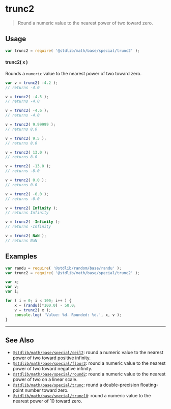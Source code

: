 <!--

@license Apache-2.0

Copyright (c) 2018 The Stdlib Authors.

Licensed under the Apache License, Version 2.0 (the "License");
you may not use this file except in compliance with the License.
You may obtain a copy of the License at

   http://www.apache.org/licenses/LICENSE-2.0

Unless required by applicable law or agreed to in writing, software
distributed under the License is distributed on an "AS IS" BASIS,
WITHOUT WARRANTIES OR CONDITIONS OF ANY KIND, either express or implied.
See the License for the specific language governing permissions and
limitations under the License.

-->

# trunc2

> Round a numeric value to the nearest power of two toward zero.

<section class="usage">

## Usage

```javascript
var trunc2 = require( '@stdlib/math/base/special/trunc2' );
```

#### trunc2( x )

Rounds a `numeric` value to the nearest power of two toward zero.

```javascript
var v = trunc2( -4.2 );
// returns -4.0

v = trunc2( -4.5 );
// returns -4.0

v = trunc2( -4.6 );
// returns -4.0

v = trunc2( 9.99999 );
// returns 8.0

v = trunc2( 9.5 );
// returns 8.0

v = trunc2( 13.0 );
// returns 8.0

v = trunc2( -13.0 );
// returns -8.0

v = trunc2( 0.0 );
// returns 0.0

v = trunc2( -0.0 );
// returns -0.0

v = trunc2( Infinity );
// returns Infinity

v = trunc2( -Infinity );
// returns -Infinity

v = trunc2( NaN );
// returns NaN
```

</section>

<!-- /.usage -->

<section class="examples">

## Examples

<!-- eslint no-undef: "error" -->

```javascript
var randu = require( '@stdlib/random/base/randu' );
var trunc2 = require( '@stdlib/math/base/special/trunc2' );

var x;
var v;
var i;

for ( i = 0; i < 100; i++ ) {
    x = (randu()*100.0) - 50.0;
    v = trunc2( x );
    console.log( 'Value: %d. Rounded: %d.', x, v );
}
```

</section>

<!-- /.examples -->

<!-- Section for related `stdlib` packages. Do not manually edit this section, as it is automatically populated. -->

<section class="related">

* * *

## See Also

-   <span class="package-name">[`@stdlib/math/base/special/ceil2`][@stdlib/math/base/special/ceil2]</span><span class="delimiter">: </span><span class="description">round a numeric value to the nearest power of two toward positive infinity.</span>
-   <span class="package-name">[`@stdlib/math/base/special/floor2`][@stdlib/math/base/special/floor2]</span><span class="delimiter">: </span><span class="description">round a numeric value to the nearest power of two toward negative infinity.</span>
-   <span class="package-name">[`@stdlib/math/base/special/round2`][@stdlib/math/base/special/round2]</span><span class="delimiter">: </span><span class="description">round a numeric value to the nearest power of two on a linear scale.</span>
-   <span class="package-name">[`@stdlib/math/base/special/trunc`][@stdlib/math/base/special/trunc]</span><span class="delimiter">: </span><span class="description">round a double-precision floating-point number toward zero.</span>
-   <span class="package-name">[`@stdlib/math/base/special/trunc10`][@stdlib/math/base/special/trunc10]</span><span class="delimiter">: </span><span class="description">round a numeric value to the nearest power of 10 toward zero.</span>

</section>

<!-- /.related -->

<!-- Section for all links. Make sure to keep an empty line after the `section` element and another before the `/section` close. -->

<section class="links">

<!-- <related-links> -->

[@stdlib/math/base/special/ceil2]: https://github.com/stdlib-js/math/tree/main/base/special/ceil2

[@stdlib/math/base/special/floor2]: https://github.com/stdlib-js/math/tree/main/base/special/floor2

[@stdlib/math/base/special/round2]: https://github.com/stdlib-js/math/tree/main/base/special/round2

[@stdlib/math/base/special/trunc]: https://github.com/stdlib-js/math/tree/main/base/special/trunc

[@stdlib/math/base/special/trunc10]: https://github.com/stdlib-js/math/tree/main/base/special/trunc10

<!-- </related-links> -->

</section>

<!-- /.links -->
